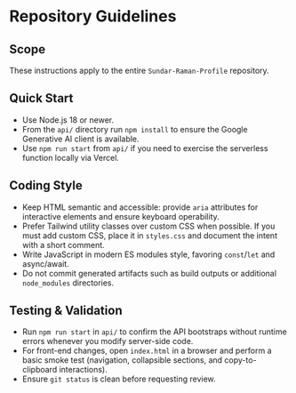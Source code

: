 # Repository Guidelines

## Scope
These instructions apply to the entire `Sundar-Raman-Profile` repository.

## Quick Start
- Use Node.js 18 or newer.
- From the `api/` directory run `npm install` to ensure the Google Generative AI client is available.
- Use `npm run start` from `api/` if you need to exercise the serverless function locally via Vercel.

## Coding Style
- Keep HTML semantic and accessible: provide `aria` attributes for interactive elements and ensure keyboard operability.
- Prefer Tailwind utility classes over custom CSS when possible. If you must add custom CSS, place it in `styles.css` and document the intent with a short comment.
- Write JavaScript in modern ES modules style, favoring `const`/`let` and async/await.
- Do not commit generated artifacts such as build outputs or additional `node_modules` directories.

## Testing & Validation
- Run `npm run start` in `api/` to confirm the API bootstraps without runtime errors whenever you modify server-side code.
- For front-end changes, open `index.html` in a browser and perform a basic smoke test (navigation, collapsible sections, and copy-to-clipboard interactions).
- Ensure `git status` is clean before requesting review.
